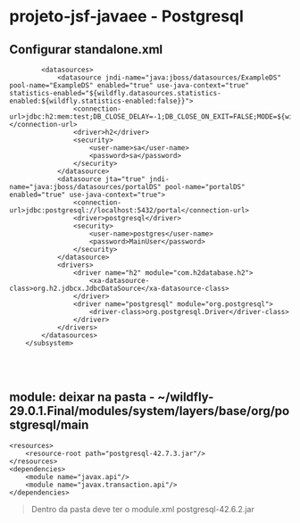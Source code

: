 ﻿# projeto-jsf-javaee - Postgresql
## Configurar standalone.xml
> <subsystem xmlns="urn:jboss:domain:datasources:7.0">
            <datasources>
                <datasource jndi-name="java:jboss/datasources/ExampleDS" pool-name="ExampleDS" enabled="true" use-java-context="true" statistics-enabled="${wildfly.datasources.statistics-enabled:${wildfly.statistics-enabled:false}}">
                    <connection-url>jdbc:h2:mem:test;DB_CLOSE_DELAY=-1;DB_CLOSE_ON_EXIT=FALSE;MODE=${wildfly.h2.compatibility.mode:REGULAR}</connection-url>
                    <driver>h2</driver>
                    <security>
                        <user-name>sa</user-name>
                        <password>sa</password>
                    </security>
                </datasource>
                <datasource jta="true" jndi-name="java:jboss/datasources/portalDS" pool-name="portalDS" enabled="true" use-java-context="true">
                    <connection-url>jdbc:postgresql://localhost:5432/portal</connection-url>
                    <driver>postgresql</driver>
                    <security>
                        <user-name>postgres</user-name>
                        <password>MainUser</password>
                    </security>
                </datasource>
                <drivers>
                    <driver name="h2" module="com.h2database.h2">
                        <xa-datasource-class>org.h2.jdbcx.JdbcDataSource</xa-datasource-class>
                    </driver>
                    <driver name="postgresql" module="org.postgresql">
                        <driver-class>org.postgresql.Driver</driver-class>
                    </driver>
                </drivers>
            </datasources>
        </subsystem> 
<br><br>

## module: deixar na pasta - ~/wildfly-29.0.1.Final/modules/system/layers/base/org/postgresql/main
> <module xmlns="urn:jboss:module:1.1" name="org.postgresql">
    <resources>
        <resource-root path="postgresql-42.7.3.jar"/>
    </resources>
    <dependencies>
        <module name="javax.api"/>
        <module name="javax.transaction.api"/>
    </dependencies>
</module>

>Dentro da pasta deve ter o module.xml  postgresql-42.6.2.jar
